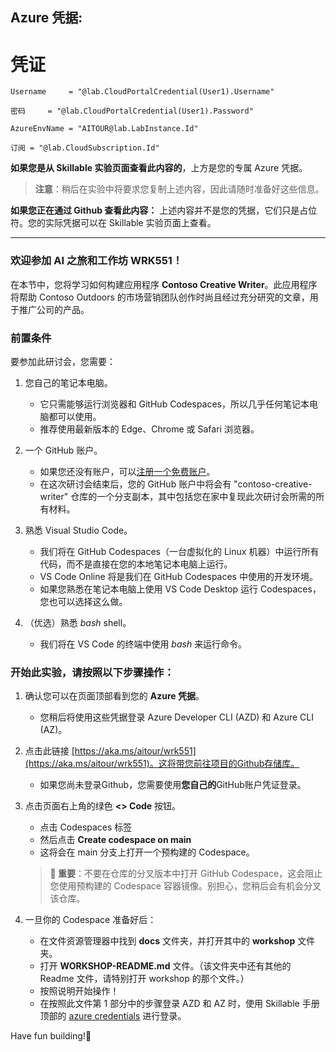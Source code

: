 ## Azure 凭据:

# 凭证

````
Username     = "@lab.CloudPortalCredential(User1).Username"

密码     = "@lab.CloudPortalCredential(User1).Password"

AzureEnvName = "AITOUR@lab.LabInstance.Id"

订阅 = "@lab.CloudSubscription.Id"
````

**如果您是从 Skillable 实验页面查看此内容的**，上方是您的专属 Azure 凭据。

> **注意**：稍后在实验中将要求您复制上述内容，因此请随时准备好这些信息。

**如果您正在通过 Github 查看此内容：** 上述内容并不是您的凭据，它们只是占位符。您的实际凭据可以在 Skillable 实验页面上查看。

***

### 欢迎参加 AI 之旅和工作坊 WRK551！

在本节中，您将学习如何构建应用程序 **Contoso Creative Writer**。此应用程序将帮助 Contoso Outdoors 的市场营销团队创作时尚且经过充分研究的文章，用于推广公司的产品。

### 前置条件

要参加此研讨会，您需要：

1. 您自己的笔记本电脑。
    * 它只需能够运行浏览器和 GitHub Codespaces，所以几乎任何笔记本电脑都可以使用。
    * 推荐使用最新版本的 Edge、Chrome 或 Safari 浏览器。

2. 一个 GitHub 账户。
    * 如果您还没有账户，可以[注册一个免费账户](https://github.com/signup)。
    * 在这次研讨会结束后，您的 GitHub 账户中将会有 "contoso-creative-writer" 仓库的一个分支副本，其中包括您在家中复现此次研讨会所需的所有材料。

3. 熟悉 Visual Studio Code。
    * 我们将在 GitHub Codespaces（一台虚拟化的 Linux 机器）中运行所有代码，而不是直接在您的本地笔记本电脑上运行。
    * VS Code Online 将是我们在 GitHub Codespaces 中使用的开发环境。
    * 如果您熟悉在笔记本电脑上使用 VS Code Desktop 运行 Codespaces，您也可以选择这么做。

4. （优选）熟悉 *bash* shell。
    * 我们将在 VS Code 的终端中使用 *bash* 来运行命令。

### 开始此实验，请按照以下步骤操作：

1. 确认您可以在页面顶部看到您的 **Azure 凭据**。  
    * 您稍后将使用这些凭据登录 Azure Developer CLI (AZD) 和 Azure CLI (AZ)。  

2. 点击此链接 [https://aka.ms/aitour/wrk551](https://aka.ms/aitour/wrk551)。这将带您前往项目的Github存储库。  
   * 如果您尚未登录Github，您需要使用**您自己的**GitHub账户凭证登录。

3. 点击页面右上角的绿色 **<> Code** 按钮。  
    * 点击 Codespaces 标签  
    * 然后点击 **Create codespace on main**  
    * 这将会在 main 分支上打开一个预构建的 Codespace。  

    > **🚧 重要**：不要在仓库的分叉版本中打开 GitHub Codespace，这会阻止您使用预构建的 Codespace 容器镜像。别担心，您稍后会有机会分叉该仓库。

4. 一旦你的 Codespace 准备好后：
   * 在文件资源管理器中找到 **docs** 文件夹，并打开其中的 **workshop** 文件夹。
   * 打开 **WORKSHOP-README.md** 文件。（该文件夹中还有其他的 Readme 文件，请特别打开 workshop 的那个文件。）
   * 按照说明开始操作！
   * 在按照此文件第 1 部分中的步骤登录 AZD 和 AZ 时，使用 Skillable 手册顶部的 [azure credentials](#azure-credentials) 进行登录。

Have fun building!🎉